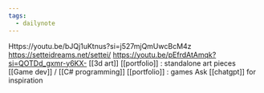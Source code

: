 ```yaml
---
tags:
  - dailynote
---
```

Https://youtu.be/bJQj1uKtnus?si=j527mjQmUwcBcM4z
https://setteidreams.net/settei/
https://youtu.be/pEfrdAtAmqk?si=QOTDd_gxmr-y6KX-
[[3d art]] [[portfolio]] : standalone art pieces
[[Game dev]] / [[C# programming]] [[portfolio]] : games
Ask [[chatgpt]] for inspiration